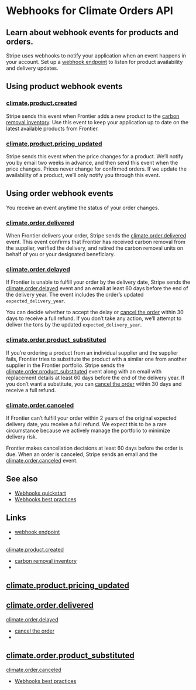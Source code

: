 # Webhooks for Climate Orders API

## Learn about webhook events for products and orders.

Stripe uses webhooks to notify your application when an event happens in your
account. Set up a [webhook
endpoint](https://docs.stripe.com/webhooks/quickstart) to listen for product
availability and delivery updates.

## Using product webhook events

### [climate.product.created](https://docs.stripe.com/api/events/types#event_types-climate.product.created)

Stripe sends this event when Frontier adds a new product to the [carbon removal
inventory](https://docs.stripe.com/climate/orders/carbon-removal-inventory). Use
this event to keep your application up to date on the latest available products
from Frontier.

### [climate.product.pricing_updated](https://docs.stripe.com/api/events/types#event_types-climate.product.pricing_updated)

Stripe sends this event when the price changes for a product. We’ll notify you
by email two weeks in advance, and then send this event when the price changes.
Prices never change for confirmed orders. If we update the availability of a
product, we’ll only notify you through this event.

## Using order webhook events

You receive an event anytime the status of your order changes.

### [climate.order.delivered](https://docs.stripe.com/api/events/types#event_types-climate.order.delivered)

When Frontier delivers your order, Stripe sends the
[climate.order.delivered](https://docs.stripe.com/api/events/types#event_types-climate.order.delivered)
event. This event confirms that Frontier has received carbon removal from the
supplier, verified the delivery, and retired the carbon removal units on behalf
of you or your designated beneficiary.

### [climate.order.delayed](https://docs.stripe.com/api/events/types#event_types-climate.order.delayed)

If Frontier is unable to fulfill your order by the delivery date, Stripe sends
the
[climate.order.delayed](https://docs.stripe.com/api/events/types#event_types-climate.order.delayed)
event and an email at least 60 days before the end of the delivery year. The
event includes the order’s updated `expected_delivery_year`.

You can decide whether to accept the delay or [cancel the
order](https://docs.stripe.com/api/climate/order/cancel) within 30 days to
receive a full refund. If you don’t take any action, we’ll attempt to deliver
the tons by the updated `expected_delivery_year`.

### [climate.order.product_substituted](https://docs.stripe.com/api/events/types#event_types-climate.order.product_substituted)

If you’re ordering a product from an individual supplier and the supplier fails,
Frontier tries to substitute the product with a similar one from another
supplier in the Frontier portfolio. Stripe sends the
[climate.order.product_substituted](https://docs.stripe.com/api/events/types#event_types-climate.order.product_substituted)
event along with an email with replacement details at least 60 days before the
end of the delivery year. If you don’t want a substitute, you can [cancel the
order](https://docs.stripe.com/api/climate/order/cancel) within 30 days and
receive a full refund.

### [climate.order.canceled](https://docs.stripe.com/api/events/types#event_types-climate.order.canceled)

If Frontier can’t fulfill your order within 2 years of the original expected
delivery date, you receive a full refund. We expect this to be a rare
circumstance because we actively manage the portfolio to minimize delivery risk.

Frontier makes cancellation decisions at least 60 days before the order is due.
When an order is canceled, Stripe sends an email and the
[climate.order.canceled](https://docs.stripe.com/api/events/types#event_types-climate.order.canceled)
event.

## See also

- [Webhooks quickstart](https://docs.stripe.com/webhooks/quickstart)
- [Webhooks best practices](https://docs.stripe.com/webhooks#best-practices)

## Links

- [webhook endpoint](https://docs.stripe.com/webhooks/quickstart)
-
[climate.product.created](https://docs.stripe.com/api/events/types#event_types-climate.product.created)
- [carbon removal
inventory](https://docs.stripe.com/climate/orders/carbon-removal-inventory)
-
[climate.product.pricing_updated](https://docs.stripe.com/api/events/types#event_types-climate.product.pricing_updated)
-
[climate.order.delivered](https://docs.stripe.com/api/events/types#event_types-climate.order.delivered)
-
[climate.order.delayed](https://docs.stripe.com/api/events/types#event_types-climate.order.delayed)
- [cancel the order](https://docs.stripe.com/api/climate/order/cancel)
-
[climate.order.product_substituted](https://docs.stripe.com/api/events/types#event_types-climate.order.product_substituted)
-
[climate.order.canceled](https://docs.stripe.com/api/events/types#event_types-climate.order.canceled)
- [Webhooks best practices](https://docs.stripe.com/webhooks#best-practices)